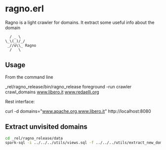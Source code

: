 # ragno.erl

Ragno is a light crawler for domains. It extract some useful info about the domain

```text
  / _ \
\_\(_)/_/
 _//o\\_ Ragno
  /   \
```

## Usage

From the command line

_rel/ragno_release/bin/ragno_release foreground -run crawler crawl_domains www.libero.it www.redaelli.org

Rest interface:

curl -d domains="www.apache.org,www.libero.it" http://localhost:8080

## Extract unvisited domains

```bash
cd _rel/ragno_release/data
spark-sql -i ../../../utils/views.sql -f ../../../utils/extract_new_domains.sql
```
